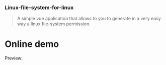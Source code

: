 ### Linux-file-system-for-linux

> A simple vue application that allows to you to generate in a very easy way a linux file-system permission.


# Online demo
Preview: []()
  
